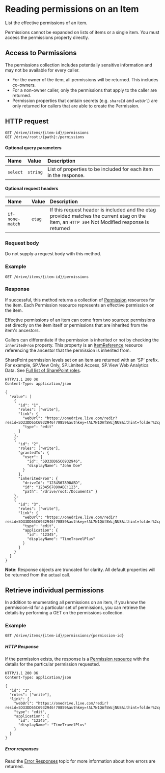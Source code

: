 # Reading permissions on an Item
List the effective permissions of an item.

Permissions cannot be expanded on lists of items or a single item. You must
access the permissions property directly.

## Access to Permissions

The permissions collection includes potentially sensitive information and may not
be available for every caller.

* For the owner of the item, all permissions will be returned. This includes
  co-owners.
* For a non-owner caller, only the permissions that apply to the caller are
  returned.
* Permission properties that contain secrets (e.g. `shareId` and `webUrl`)
  are only returned for callers that are able to create the Permission.


## HTTP request

<!-- {"blockType": "ignored" } -->
```
GET /drive/items/{item-id}/permissions
GET /drive/root:/{path}:/permissions
```

#### Optional query parameters
| Name     | Value    | Description                                                                   |
|:---------|:---------|:------------------------------------------------------------------------------|
| `select` | `string` | List of properties to be included for each item in the response. |

#### Optional request headers
| Name     | Value  | Description                 |
|:----------------|:-------|:----------|
| `if-none-match` | `etag` | If this request header is included and the etag provided matches the current etag on the item, an `HTTP 304` Not Modified response is returned |


### Request body
Do not supply a request body with this method.

### Example

<!-- { "blockType": "request", "name": "get-item-permissions", "scopes": "files.read" } -->
```
GET /drive/items/{item-id}/permissions
```

### Response

If successful, this method returns a collection of
[Permission](../resources/permission.md) resources for the item. Each Permission
resource represents an effective permission on the item.

Effective permissions of an item can come from two sources: permissions
set directly on the item itself or permissions that are inherited from the item's ancestors.

Callers can differentiate if the permission is inherited or not by checking the
`inheritedFrom` property. This property is an
[ItemReference](../resources/itemReference.md) resource referencing the ancestor that
the permission is inherited from.

SharePoint permission levels set on an item are returned with an 'SP' prefix. For example, SP.View Only, SP.Limited Access, SP.View Web Analytics Data. See [Full list of SharePoint roles](https://technet.microsoft.com/en-us/library/cc721640.aspx#section1).

<!-- {"blockType": "response", "@odata.type": "oneDrive.permission", "isCollection": true, "truncated": true} -->
```http
HTTP/1.1 200 OK
Content-Type: application/json

{
  "value": [
    {
      "id": "1",
      "roles": ["write"],
      "link": {
        "webUrl": "https://onedrive.live.com/redir?resid=5D33DD65C6932946!70859&authkey=!AL7N1QAfSWcjNU8&ithint=folder%2cgif",
        "type": "edit"
      }
    },
    {
      "id": "2",
      "roles": ["write"],
      "grantedTo": {
        "user": {
          "id": "5D33DD65C6932946",
          "displayName": "John Doe"
        }
      },
      "inheritedFrom": {
        "driveId": "1234567890ABD",
        "id": "1234567890ABC!123",
        "path": "/drive/root:/Documents" }
    },
    {
      "id": "3",
      "roles": ["write"],
      "link": {
        "webUrl": "https://onedrive.live.com/redir?resid=5D33DD65C6932946!70859&authkey=!AL7N1QAfSWcjNU8&ithint=folder%2cgif",
        "type": "edit",
        "application": {
          "id": "12345",
          "displayName": "TimeTravelPlus"
        }
      }
    }
  ]
}
```

**Note:** Response objects are truncated for clarity. All default properties
will be returned from the actual call.

## Retrieve individual permissions

In addition to enumerating all permissions on an item, if you know the
permission-id for a particular set of permissions, you can retrieve the details
by performing a GET on the permissions collection.

### Example

<!-- { "blockType": "request", "name": "get-single-permission", "scopes": "files.read service.onedrive" } -->
```http
GET /drive/items/{item-id}/permissions/{permission-id}
```

##### HTTP Response

If the permission exists, the response is a [Permission resource](../resources/permission.md)
with the details for the particular permission requested.

<!-- { "blockType": "response", "@odata.type": "oneDrive.permission", "truncated": true } -->
```http
HTTP/1.1 200 OK
Content-Type: application/json

{
  "id": "3",
  "roles": ["write"],
  "link": {
    "webUrl": "https://onedrive.live.com/redir?resid=5D33DD65C6932946!70859&authkey=!AL7N1QAfSWcjNU8&ithint=folder%2cgif",
    "type": "edit",
    "application": {
      "id": "12345",
      "displayName": "TimeTravelPlus"
    }
  }
}
```

##### Error responses

Read the [Error Responses][error-response] topic for more information about
how errors are returned.

[error-response]: ../misc/errors.md

<!-- {
  "type": "#page.annotation",
  "description": "List an item's permissions",
  "keywords": "permission, permissions, sharing",
  "section": "documentation",
  "tocPath": "Sharing/Permissions"
} -->
